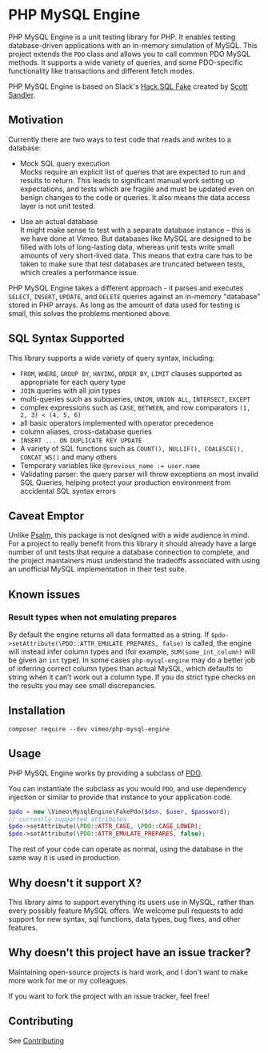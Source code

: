 # PHP MySQL Engine

PHP MySQL Engine is a unit testing library for PHP. It enables testing database-driven applications with an in-memory simulation of MySQL. This project extends the `PDO` class and allows you to call common PDO MySQL methods. It supports a wide variety of queries, and some PDO-specific functionality like transactions and different fetch modes.

PHP MySQL Engine is based on Slack's [Hack SQL Fake](https://github.com/slackhq/hack-sql-fake) created by [Scott Sandler](https://github.com/ssandler).

## Motivation

Currently there are two ways to test code that reads and writes to a database:

- Mock SQL query execution<br/>
  Mocks require an explicit list of queries that are expected to run and results to return. This leads to significant manual work setting up expectations, and tests which are fragile and must be updated even on benign changes to the code or queries. It also means the data access layer is not unit tested.
  
- Use an actual database<br />
  It might make sense to test with a separate database instance – this is we have done at Vimeo. But databases like MySQL are designed to be filled with lots of long-lasting data, whereas unit tests write small amounts of very short-lived data. This means that extra care has to be taken to make sure that test databases are truncated between tests, which creates a performance issue.

PHP MySQL Engine takes a different approach - it parses and executes `SELECT`, `INSERT`, `UPDATE`, and `DELETE` queries against an in-memory "database" stored in PHP arrays. As long as the amount of data used for testing is small, this solves the problems mentioned above.

## SQL Syntax Supported

This library supports a wide variety of query syntax, including:

- `FROM`, `WHERE`, `GROUP BY`, `HAVING`, `ORDER BY`, `LIMIT` clauses supported as appropriate for each query type
- `JOIN` queries with all join types
- multi-queries such as subqueries, `UNION`, `UNION ALL`, `INTERSECT`, `EXCEPT`
- complex expressions such as `CASE`, `BETWEEN`, and row comparators `(1, 2, 3) < (4, 5, 6)`
- all basic operators implemented with operator precedence
- column aliases, cross-database queries
- `INSERT ... ON DUPLICATE KEY UPDATE`
- A variety of SQL functions such as `COUNT(), NULLIF(), COALESCE(), CONCAT_WS()` and many others
- Temporary variables like `@previous_name := user.name`
- Validating parser: the query parser will throw exceptions on most invalid SQL Queries, helping protect your production environment from accidental SQL syntax errors

## Caveat Emptor

Unlike [Psalm](https://github.com/vimeo/psalm), this package is not designed with a wide audience in mind. For a project to really benefit from this library it should already have a large number of unit tests that require a database connection to complete, and the project maintainers must understand the tradeoffs associated with using an unofficial MySQL implementation in their test suite.

## Known issues

### Result types when not emulating prepares

By default the engine returns all data formatted as a string. If `$pdo->setAttribute(\PDO::ATTR_EMULATE_PREPARES, false)` is called, the engine will instead infer column types and  (for example, `SUM(some_int_column)` will be given an `int` type). In some cases `php-mysql-engine` may do a better job of inferring correct column types than actual MySQL, which defaults to string when it can’t work out a column type. If you do strict type checks on the results you may see small discrepancies.

## Installation

```
composer require --dev vimeo/php-mysql-engine
```

## Usage

PHP MySQL Engine works by providing a subclass of [PDO](https://www.php.net/manual/en/class.pdo.php).

You can instantiate the subclass as you would `PDO`, and use dependency injection or similar to provide that instance to your application code.

```php
$pdo = new \Vimeo\MysqlEngine\FakePdo($dsn, $user, $password);
// currently supported attributes
$pdo->setAttribute(\PDO::ATTR_CASE, \PDO::CASE_LOWER);
$pdo->setAttribute(\PDO::ATTR_EMULATE_PREPARES, false);
```

The rest of your code can operate as normal, using the database in the same way it is used in production.

## Why doesn't it support X?

This library aims to support everything its users use in MySQL, rather than every possibly feature MySQL offers. We welcome pull requests to add support for new syntax, sql functions, data types, bug fixes, and other features.

## Why doesn’t this project have an issue tracker?

Maintaining open-source projects is hard work, and I don't want to make more work for me or my colleagues.

If you want to fork the project with an issue tracker, feel free!

## Contributing

See [Contributing](CONTRIBUTING.md)
